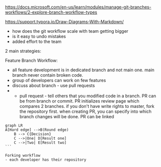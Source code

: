 https://docs.microsoft.com/en-us/learn/modules/manage-git-branches-workflows/2-explore-branch-workflow-types

https://support.typora.io/Draw-Diagrams-With-Markdown/


- how does the git workflow scale with team getting bigger
- is it easy to undo mistakes
- added effort to the team


2 main strategies:

Feature Branch Workflow:
- all feature development is in dedicated branch and not main one. main branch never contain broken code. 
- group of developers can work on few features
- discuss about branch - use pull requests
- - pull request - tell others that you modified code in a branch. PR can be from branch or commit. PR initializes review page which compares 2 branches. if you don't have write rights to master, fork the repository first. when creating PR, you can specify into which branch changes will be done. PR can be linked  

```mermaid
graph LR
A[Hard edge] -->B(Round edge)
    B --> C{Decision}
    C -->|One| D[Result one]
    C -->|Two| E[Result two]
​```

Forking workflow
- each developer has their repository
